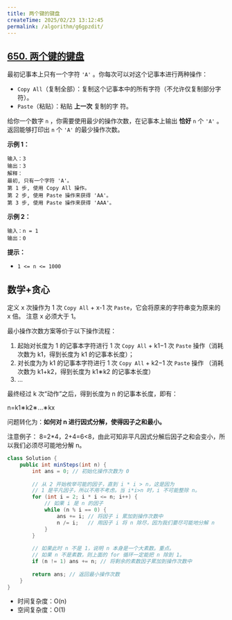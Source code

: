 ```yaml
---
title: 两个键的键盘
createTime: 2025/02/23 13:12:45
permalink: /algorithm/g6gpzdit/
---
```


## [650. 两个键的键盘](https://leetcode.cn/problems/2-keys-keyboard/)

最初记事本上只有一个字符 `'A'` 。你每次可以对这个记事本进行两种操作：

- `Copy All`（复制全部）：复制这个记事本中的所有字符（不允许仅复制部分字符）。
- `Paste`（粘贴）：粘贴 **上一次** 复制的字 符。

给你一个数字 `n` ，你需要使用最少的操作次数，在记事本上输出 **恰好** `n` 个 `'A'` 。返回能够打印出 `n` 个 `'A'` 的最少操作次数。

**示例 1：**

```
输入：3
输出：3
解释：
最初, 只有一个字符 'A'。
第 1 步, 使用 Copy All 操作。
第 2 步, 使用 Paste 操作来获得 'AA'。
第 3 步, 使用 Paste 操作来获得 'AAA'。
```

**示例 2：**

```
输入：n = 1
输出：0
```

**提示：**

- `1 <= n <= 1000`

## 数学+贪心

定义 x 次操作为 1 次 `Copy All` + x-1 次 `Paste`，它会将原来的字符串变为原来的 x 倍。
注意 x 必须大于 1。

最小操作次数方案等价于以下操作流程：

1. 起始对长度为 1 的记事本字符进行 1 次 `Copy All` + k1−1 次 `Paste` 操作（消耗次数为
k1，得到长度为 k1 的记事本长度）；
2. 对长度为为 k1 的记事本字符进行 1 次 `Copy All` + k2−1 次 `Paste` 操作
（消耗次数为 k1+k2，得到长度为 k1∗k2 的记事本长度）
3. ...

最终经过 k 次“动作”之后，得到长度为 n 的记事本长度，即有：

n=k1∗k2∗...∗kx

问题转化为：**如何对 n 进行因式分解，使得因子之和最小。**

注意例子： 8=2*4，2+4=6<8，由此可知非平凡因式分解后因子之和会变小，所以我们必须尽可能地分解 n。

```java
class Solution {
    public int minSteps(int n) {
        int ans = 0; // 初始化操作次数为 0
        
        // 从 2 开始枚举可能的因子，直到 i * i > n，这是因为
        // 1 是平凡因子，所以不用不考虑。当 i*i>n 时，i 不可能整除 n。
        for (int i = 2; i * i <= n; i++) {
            // 如果 i 是 n 的因子
            while (n % i == 0) {
                ans += i; // 将因子 i 累加到操作次数中
                n /= i;   // 用因子 i 将 n 除尽，因为我们要尽可能地分解 n
            }
        }
        
        // 如果此时 n 不是 1，说明 n 本身是一个大素数。重点。
        // 如果 n 不是素数，则上面的 for 循环一定能把 n 除到 1。
        if (n != 1) ans += n; // 将剩余的素数因子累加到操作次数中
        
        return ans; // 返回最小操作次数
    }
}
```

- 时间复杂度：O(n)
- 空间复杂度：O(1)